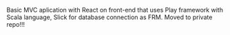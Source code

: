 Basic MVC aplication with React on front-end that uses Play framework with Scala language, Slick for database connection as FRM.
Moved to private repo!!!
